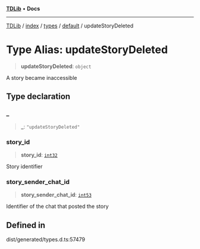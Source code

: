 [**TDLib**](../../../../../../README.md) • **Docs**

***

[TDLib](../../../../../../modules.md) / [index](../../../../../README.md) / [types](../../../README.md) / [default](../README.md) / updateStoryDeleted

# Type Alias: updateStoryDeleted

> **updateStoryDeleted**: `object`

A story became inaccessible

## Type declaration

### \_

> **\_**: `"updateStoryDeleted"`

### story\_id

> **story\_id**: [`int32`](int32.md)

Story identifier

### story\_sender\_chat\_id

> **story\_sender\_chat\_id**: [`int53`](int53.md)

Identifier of the chat that posted the story

## Defined in

dist/generated/types.d.ts:57479
